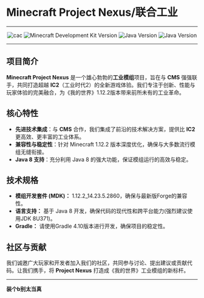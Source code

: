# Minecraft Project Nexus/联合工业

---

<p align="center">
  <img src="https://img.shields.io/badge/CIP and CMS-0080FF" alt="cac"/>
  <img src="https://img.shields.io/badge/MDK-1.12.2_14.23.5.2860-brown" alt="Minecraft Development Kit Version"/>
  <img src="https://img.shields.io/badge/Java-8U371-00CC00" alt="Java Version"/>
  <img src="https://img.shields.io/badge/LICENSE-MIT-0080FF" alt="Java Version"/>
</p>

---

## 项目简介
**Minecraft Project Nexus** 是一个雄心勃勃的**工业模组**项目，旨在与 **CMS** 强强联手，共同打造超越 **IC2**（工业时代2）的全新游戏体验。我们专注于创新、性能与玩家体验的完美融合，为《我的世界》1.12.2版本带来前所未有的工业革命。

## 核心特性
- **先进技术集成**：与 **CMS** 合作，我们集成了前沿的技术解决方案，提供比 **IC2** 更高效、更丰富的工业体系。
- **兼容性与稳定性**：针对 Minecraft 1.12.2 版本深度优化，确保与大多数流行模组无缝衔接。
- **Java 8 支持**：充分利用 Java 8 的强大功能，保证模组运行的高效与稳定。

## 技术规格
- **模组开发套件 (MDK)：** 1.12.2_14.23.5.2860，确保与最新版Forge的兼容性。
- **语言支持：** 基于 Java 8 开发，确保代码的现代性和跨平台能力(强烈建议使用JDK 8U371)。
- **Gradle：** 请使用Gradle 4.10版本进行开发，确保项目的稳定性。
## 社区与贡献
我们诚邀广大玩家和开发者加入我们的社区，共同参与讨论、提出建议或贡献代码。让我们携手，将 **Project Nexus** 打造成《我的世界》工业模组的新标杆。


---
**装个b别太当真**


